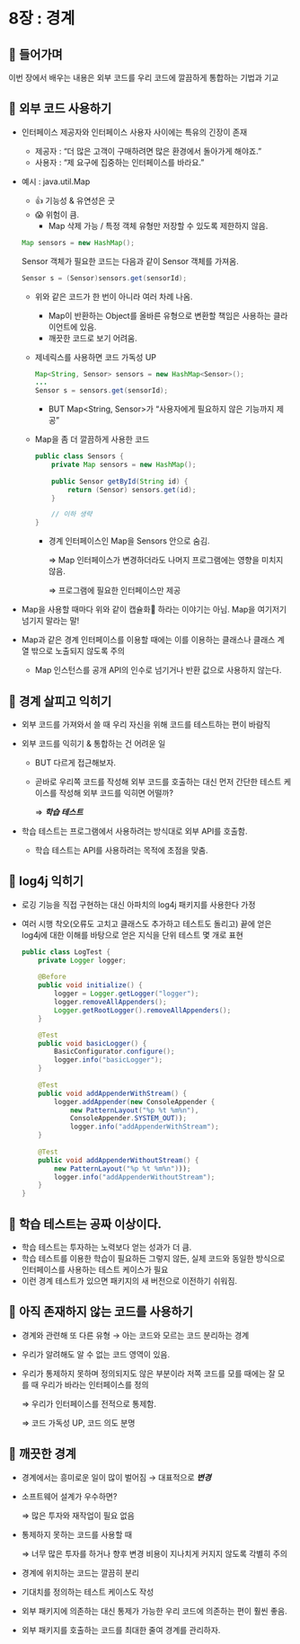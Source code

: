# 8장 : 경계
## 📌 들어가며

이번 장에서 배우는 내용은 외부 코드를 우리 코드에 깔끔하게 통합하는 기법과 기교

## 📌 외부 코드 사용하기

- 인터페이스 제공자와 인터페이스 사용자 사이에는 특유의 긴장이 존재
    
    - 제공자 : “더 많은 고객이 구매하려면 많은 환경에서 돌아가게 해야죠.”
    - 사용자 : “제 요구에 집중하는 인터페이스를 바라요.”
- 예시 : java.util.Map
    - 👍 기능성 & 유연성은 굿
    - 😱 위험이 큼.
        - Map 삭제 가능 / 특정 객체 유형만 저장할 수 있도록 제한하지 않음.
    
    ```java
    Map sensors = new HashMap();
    ```
    
    Sensor 객체가 필요한 코드는 다음과 같이 Sensor 객체를 가져옴.
    
    ```java
    Sensor s = (Sensor)sensors.get(sensorId);
    ```
    
    - 위와 같은 코드가 한 번이 아니라 여러 차례 나옴.
        - Map이 반환하는 Object를 올바른 유형으로 변환할 책임은 사용하는 클라이언트에 있음.
        - 깨끗한 코드로 보기 어려움.
    - 제네릭스를 사용하면 코드 가독성 UP
        
        ```java
        Map<String, Sensor> sensors = new HashMap<Sensor>();
        ...
        Sensor s = sensors.get(sensorId);
        ```
        
        - BUT Map<String, Sensor>가 “사용자에게 필요하지 않은 기능까지 제공”
    - Map을 좀 더 깔끔하게 사용한 코드
        
        ```java
        public class Sensors {
        	private Map sensors = new HashMap();
        	
        	public Sensor getById(String id) {
        		return (Sensor) sensors.get(id);
        	}
        
        	// 이하 생략
        }
        ```
        
        - 경계 인터페이스인 Map을 Sensors 안으로 숨김.
            
            ⇒ Map 인터페이스가 변경하더라도 나머지 프로그램에는 영향을 미치지 않음.
            
            ⇒ 프로그램에 필요한 인터페이스만 제공
            
- Map을 사용할 때마다 위와 같이 캡슐화💊 하라는 이야기는 아님. Map을 여기저기 넘기지 말라는 말!
- Map과 같은 경계 인터페이스를 이용할 때에는 이를 이용하는 클래스나 클래스 계열 밖으로 노출되지 않도록 주의
    - Map 인스턴스를 공개 API의 인수로 넘기거나 반환 값으로 사용하지 않는다.

## 📌 경계 살피고 익히기

- 외부 코드를 가져와서 쓸 때 우리 자신을 위해 코드를 테스트하는 편이 바람직
- 외부 코드를 익히기 & 통합하는 건 어려운 일
    - BUT 다르게 접근해보자.
    - 곧바로 우리쪽 코드를 작성해 외부 코드를 호출하는 대신 먼저 간단한 테스트 케이스를 작성해 외부 코드를 익히면 어떨까?
        
        ⇒ ***학습 테스트***
        
- 학습 테스트는 프로그램에서 사용하려는 방식대로 외부 API를 호출함.
    - 학습 테스트는 API를 사용하려는 목적에 초점을 맞춤.

## 📌 log4j 익히기

- 로깅 기능을 직접 구현하는 대신 아파치의 log4j 패키지를 사용한다 가정
- 여러 시행 착오(오류도 고치고 클래스도 추가하고 테스트도 돌리고) 끝에 얻은 log4j에 대한 이해를 바탕으로 얻은 지식을 단위 테스트 몇 개로 표현
    
    ```java
    public class LogTest {
    	private Logger logger;
    	
    	@Before
    	public void initialize() {
    		logger = Logger.getLogger("logger");
    		logger.removeAllAppenders();
    		Logger.getRootLogger().removeAllAppenders();
    	}
    
    	@Test
    	public void basicLogger() {
    		BasicConfigurator.configure();
    		logger.info("basicLogger");
    	}
    	
    	@Test
    	public void addAppenderWithStream() {
    		logger.addAppender(new ConsoleAppender {
    			new PatternLayout("%p %t %m%n"),
    			ConsoleAppender.SYSTEM_OUT));
    			logger.info("addAppenderWithStream");
    	}
    	
    	@Test
    	public void addAppenderWithoutStream() {
    		new PatternLayout("%p %t %m%n")));
    		logger.info("addAppenderWithoutStream");
    	}
    }
    ```
    

## 📌 학습 테스트는 공짜 이상이다.

- 학습 테스트는 투자하는 노력보다 얻는 성과가 더 큼.
- 학습 테스트를 이용한 학습이 필요하든 그렇지 않든, 실제 코드와 동일한 방식으로 인터페이스를 사용하는 테스트 케이스가 필요
- 이런 경계 테스트가 있으면 패키지의 새 버전으로 이전하기 쉬워짐.

## 📌 아직 존재하지 않는 코드를 사용하기

- 경계와 관련해 또 다른 유형 → 아는 코드와 모르는 코드 분리하는 경계
- 우리가 알려해도 알 수 없는 코드 영역이 있음.
- 우리가 통제하지 못하며 정의되지도 않은 부분이라 저쪽 코드를 모를 때에는 잘 모를 때 우리가 바라는 인터페이스를 정의
    
    ⇒ 우리가 인터페이스를 전적으로 통제함.
    
    ⇒ 코드 가독성 UP, 코드 의도 분명
    

## 📌 깨끗한 경계

- 경계에서는 흥미로운 일이 많이 벌어짐 → 대표적으로 ***변경***
- 소프트웨어 설계가 우수하면?
    
    ⇒ 많은 투자와 재작업이 필요 없음
    
- 통제하지 못하는 코드를 사용할 때
    
    ⇒ 너무 많은 투자를 하거나 향후 변경 비용이 지나치게 커지지 않도록 각별히 주의
    
- 경계에 위치하는 코드는 깔끔히 분리
- 기대치를 정의하는 테스트 케이스도 작성
- 외부 패키지에 의존하는 대신 통제가 가능한 우리 코드에 의존하는 편이 훨씬 좋음.
- 외부 패키지를 호출하는 코드를 최대한 줄여 경계를 관리하자.